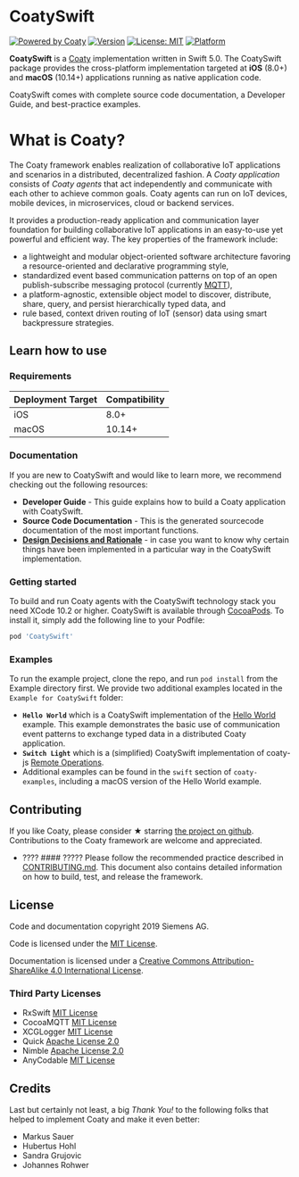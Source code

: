 # CoatySwift
[![Powered by Coaty](https://img.shields.io/badge/Powered%20by-Coaty-FF8C00.svg)](https://coaty.io)
[![Version](https://img.shields.io/cocoapods/v/CoatySwift.svg?style=flat)](https://cocoapods.org/pods/CoatySwift)
[![License: MIT](https://img.shields.io/badge/License-MIT-blue.svg)](https://opensource.org/licenses/MIT)
[![Platform](https://img.shields.io/cocoapods/p/CoatySwift.svg?style=flat)](https://cocoapods.org/pods/CoatySwift)

__CoatySwift__ is a [Coaty](https://coaty.io/) implementation written in Swift 5.0. The CoatySwift package provides the cross-platform implementation targeted at __iOS__ (8.0+) and __macOS__ (10.14+) applications running as native application code.

CoatySwift comes with complete source code documentation, a Developer Guide, and best-practice examples.

# What is Coaty?

The Coaty framework enables realization of collaborative IoT applications and scenarios in a distributed, decentralized fashion. A *Coaty application* consists of *Coaty agents* that act independently and communicate with each other to achieve common goals. Coaty agents can run on IoT devices, mobile devices, in microservices, cloud or backend services.

It provides a production-ready application and communication layer foundation for building collaborative IoT applications in an easy-to-use yet powerful and efficient way. The key properties of the framework include:

* a lightweight and modular object-oriented software architecture favoring a resource-oriented and declarative programming style,
* standardized event based communication patterns on top of an open publish-subscribe
messaging protocol (currently [MQTT](https://mqtt.org)),
* a platform-agnostic, extensible object model to discover, distribute, share,
query, and persist hierarchically typed data, and
* rule based, context driven routing of IoT (sensor) data using smart backpressure strategies.


## Learn how to use

### Requirements

| Deployment Target     | Compatibility     |
|-------------------    |---------------    |
| iOS                   | 8.0+              |
| macOS                 | 10.14+            |

### Documentation 

If you are new to CoatySwift and would like to learn more, we recommend checking out the following resources:

- __Developer Guide__ - This guide explains how to build a Coaty application with CoatySwift.
- __Source Code Documentation__ - This is the generated sourcecode documentation of the most important functions.
- __[Design Decisions and Rationale](docs/CoatySwiftInternals.md)__ - in case you want to know why certain things have been implemented in a particular way in the CoatySwift implementation. 

### Getting started

To build and run Coaty agents with the CoatySwift technology stack you need XCode 10.2 or higher. CoatySwift is available through [CocoaPods](https://cocoapods.org). To install
it, simply add the following line to your Podfile:

```ruby
pod 'CoatySwift'
```

### Examples

To run the example project, clone the repo, and run `pod install` from the Example directory first. We provide two additional examples located in the `Example for CoatySwift` folder:

- __`Hello World`__ which is a CoatySwift implementation of the [Hello World](https://github.com/coatyio/coaty-examples/tree/master/hello-world/js) example. This example demonstrates the basic use of communication event patterns to exchange typed data in a distributed Coaty application.
- __`Switch Light`__ which is a (simplified) CoatySwift implementation of coaty-js [Remote Operations](https://github.com/coatyio/coaty-examples/tree/master/remote-operations/js).
- Additional examples can be found in the `swift` section of `coaty-examples`, including a macOS version of the Hello World example.

## Contributing

If you like Coaty, please consider &#x2605; starring [the project on github](https://github.com/coatyio/coaty-swift). Contributions to the Coaty framework are welcome and appreciated. 

- ???? #### ????? Please follow the recommended practice described in [CONTRIBUTING.md](https://github.com/coatyio/coaty-js/blob/master/CONTRIBUTING.md). This document also contains detailed information on how to build, test, and release the framework.


## License

Code and documentation copyright 2019 Siemens AG.

Code is licensed under the [MIT License](https://opensource.org/licenses/MIT).

Documentation is licensed under a
[Creative Commons Attribution-ShareAlike 4.0 International License](http://creativecommons.org/licenses/by-sa/4.0/).


### Third Party Licenses

- RxSwift [MIT License](https://github.com/ReactiveX/RxSwift/blob/master/LICENSE.md)
- CocoaMQTT [MIT License](https://github.com/emqtt/CocoaMQTT/blob/master/LICENSE)
- XCGLogger [MIT License](https://github.com/DaveWoodCom/XCGLogger/blob/master/LICENSE.txt)
- Quick [Apache License 2.0](https://github.com/Quick/Quick/blob/master/LICENSE)
- Nimble [Apache License 2.0](https://github.com/Quick/Nimble/blob/master/LICENSE)
- AnyCodable [MIT License](https://github.com/Flight-School/AnyCodable/blob/master/LICENSE.md)

## Credits

Last but certainly not least, a big *Thank You!* to the following folks that
helped to implement Coaty and make it even better:

* Markus Sauer 
* Hubertus Hohl
* Sandra Grujovic
* Johannes Rohwer
